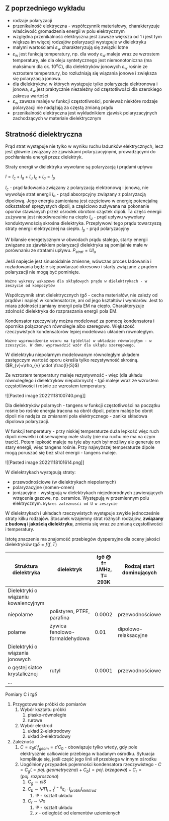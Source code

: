 ## Z poprzedniego wykładu
 - rodzaje polaryzacji
 - przenikalność elektryczna - współczynnik materiałowy, charakteryzuje właściwość gromadzenia energii w polu elektrycznym
 - względna przenikalność elektryczna jest zawsze większa od 1 i jest tym większa im więcej rodzajów polaryzacji występuje w dielektryku
 - małymi wartościami $\varepsilon_w$ charakteryzują się związki lotne
 - $\varepsilon_w$ jest funkcją temperatury, np. dla wody $\varepsilon_w$ maleje wraz ze wzrostem temperatury, ale dla oleju syntetycznego jest niemonotoniczna (ma maksimum dla ok. 10$^oC$), dla dielektryków jonowych $\varepsilon_w$ rośnie ze wzrostem temperatury, bo rozluźniają się wiązania jonowe i zwiększa się polaryzacja jonowa.
 - dla dielektryków, w których występuje tylko polaryzacja elektronowa i jonowa, $\varepsilon_w$ jest praktycznie niezależny od częstotliwości dla szerokiego zakresu wartości
 - $\varepsilon_w$ zawsze maleje w funkcji częstotliwości, ponieważ niektóre rodzaje polaryzacji nie nadążają za częstą zmianą prądu
 - przenikalność elektryczna jest wykładnikiem zjawisk polaryzacyjnych zachodzących w materiale dielektrycznym
 
 ## Stratność dielektryczna

Prąd strat występuje nie tylko w wyniku ruchu ładunków elektrycznych, lecz jest głównie związany ze zjawiskami polaryzacyjnymi, prowadzącymi do pochłaniania energii przez dielektryk.

Straty energii w dielektryku wywołane są polaryzacją i prądami upływu

$I = I_c + I_a + I_u$
$I_c+I_a=I_p$

$I_c$ - prąd ładowania związany z polaryzacją elektronową i jonową, nie wywołuje strat energii
$I_a$ - prąd absorpcyjny związany z polaryzacją dipolową. Jego energia zamieniana jest częściowo w energię potencjalną odkształceń sprężystych dipoli, a częściowo zużywana na pokonanie oporów stawianych przez ośrodek obrotom cząstek dipoli. Ta część energii zużywana jest nieodwracalnie na ciepło
$I_u$ - prąd upływu wywołany konduktywnością skrośna dielektryka. Przepływowi tego prądu towarzyszą straty energii elektrycznej na ciepło.
$I_p$ - prąd polaryzacyjny

W bilansie energetycznym w obwodach prądu stałego, starty energii związane ze zjawiskiem polaryzacji dielektryka są pomijalnie małe w porównaniu ze stratami upływu. $P_{strat}=UI_u$ 

Jeśli napięcie jest sinusoidalnie zmienne, wówczas proces ładowania i rozładowania będzie się powtarzać okresowo i starty związane z prądem polaryzacji nie mogą być pominięte.

`Ważne wykresy wskazowe dla skłądowych prądu w dielektrykach - w zeszycie od kompozytów`

Współczynnik strat dielektrycznych $tg \delta$ - cecha materiałów, nie zależy od prądów i napięć w kondensatorze, ani od jego kształtów i wymiarów. Jest to miara zdolności zamiany energii pola EM na ciepło. Charakteryzuje zdolność dielektryka do rozpraszania energii pola EM.

Kondensator rzeczywisty można modelować za pomocą kondensatora i opornika połączonych równolegle albo szeregowo. Większość rzeczywistych kondensatorów lepiej modelować układem równoległym.

`Ważne wyprowadzenie wzoru na tg(delta) w układzie równoległym - w zzeszycie. W domu wyprowadzić wzór dla ukłądu szeregowego.`

W dielektryku niepolarnym modelowanym równoległym układem zastępczym wartość oporu określa tylko rezystywność skrośną. ($R_{v}=\rho_{v} \cdot \frac{l}{S}$)

Ze wzrostem temperatury maleje rezystywność - więc (dla układu równoległego i dielektryków niepolarnych) - $tg\delta$ maleje wraz ze wzrostem częstotliwości i rośnie ze wzrostem temperatury.

![[Pasted image 20221118100740.png]]

Dla dielektryków polarnych - tangens w funkcji częstotliwości na początku rośnie bo rośnie energia tracona na obrót dipoli, potem maleje bo obrót dipoli nie nadąża za zmianami pola elektrycznego - zanika składowa dipolowa polaryzacji.

W funkcji temperatury - przy niskiej temperaturze duża lepkość więc ruch dipoli niewielki i obserwujemy małe straty (nie ma ruchu nie ma na czym tracić). Potem lepkość maleje na tyle aby ruch był możliwy ale generuje on stary energii, więc tangens rośnie. Przy najwyższej temperaturze dipole mogą poruszać się bez strat energii - tangens maleje.

![[Pasted image 20221118101614.png]]

W dielektrykach występują straty:

- przewodnościowe (w dielektrykach niepolarnych)
- polaryzacyjne (nomen-omen)
- jonizacyjne - występują w dielektrykach niejednorodnych zawierających wtrącenia gazowe, np. ceramice. Występują w przemiennym polu elektrycznym. `Wykres zależnosći od U w zeszycie`

W dielektrykach i układach rzeczywistych występuje zwykle jednocześnie straty kilku rodzajów. Stosunek wzajemny strat różnych rodzajów, **związany z budową i jakością dielektryku**, zmienia się wraz ze zmianą częstotliwości i temperatury.

Istotę znaczenie ma znajomość przebiegów dyspersyjne dla oceny jakości dielektryków $tg \delta = f(f,T)$ 

|Struktura dielektryka| dielektryk| $tg\delta$ @ f= 1MHz, T= 293K| Rodzaj start dominujących|
|-|-|-|-|
|Dielektryki o wiązaniu kowalencyjnym| | | |
| niepolarne| polistyren, PTFE, parafina| 0.0002| przewodnościowe|
|polarne| żywica fenolowo-formaldehydowa| 0.01| dipolowo-relaksacyjne|
|Dielektryki o wiązania jonowych| | | |
|o gęstej siatce krystalicznej| rutyl| 0.0001| przewodnościowe|
|...| | | | 

Pomiary C i $tg\delta$ 

1. Przygotowanie próbki do pomiarów
	1. Wybór kształtu próbki
		1. płasko-równoległe
		2. rurowe
	2. Wybór elektrod
		1. układ 2-elektrodowy
		2. układ 3-elektrodowy
2. Zależność
	1. $C=\varepsilon_0\varepsilon'f_{geom}=\varepsilon'C_0$  - obowiązuje tylko wtedy, gdy pole elektrycznie całkowicie przebiega w badanym ośrodku. Sytuacja komplikuje się, jeśli część jego linii sił przebiega w innym ośrodku
	2. Uogólniony przypadek pojemności kondensatora rzeczywistego - $C=C_g(=poj.\ geometryczna)+C_b(=poj.\ brzegowa)+C_r=(poj.\  rozproszona)$
		1. $C_g \sim \varepsilon l S$
		2. $C_b \sim \Psi \Pi_{i=1}^{i=n} \varepsilon_i \cdot l_{próbki}l_{elektrod}$   
			1. $\Psi$  - kształt układu
		3. $C_r \sim \Psi x$
			1. $\Psi$  - kształt układu
			2. $x$ - odległość od elementów uziemionych


